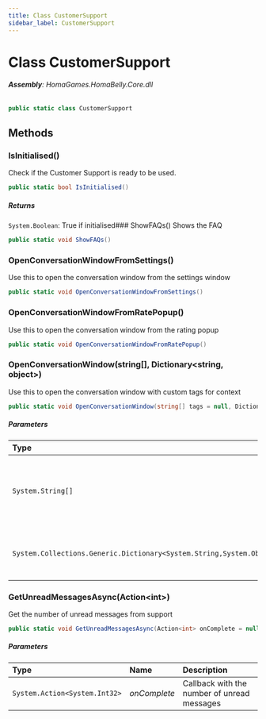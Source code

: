 ```yaml
---
title: Class CustomerSupport
sidebar_label: CustomerSupport
---
```

# Class CustomerSupport


###### **Assembly**: HomaGames.HomaBelly.Core.dll

```csharp title="Declaration"
public static class CustomerSupport
```
## Methods
### IsInitialised()
Check if the Customer Support is ready to be used.

```csharp title="Declaration"
public static bool IsInitialised()
```

##### Returns

`System.Boolean`: True if initialised### ShowFAQs()
Shows the FAQ

```csharp title="Declaration"
public static void ShowFAQs()
```
### OpenConversationWindowFromSettings()
Use this to open the conversation window from the settings window

```csharp title="Declaration"
public static void OpenConversationWindowFromSettings()
```
### OpenConversationWindowFromRatePopup()
Use this to open the conversation window from the rating popup

```csharp title="Declaration"
public static void OpenConversationWindowFromRatePopup()
```
### OpenConversationWindow(string[], Dictionary&lt;string, object&gt;)
Use this to open the conversation window with custom tags for context

```csharp title="Declaration"
public static void OpenConversationWindow(string[] tags = null, Dictionary<string, object> customMetadata = null)
```

##### Parameters

| Type | Name | Description |
|:--- |:--- |:--- |
| `System.String[]` | *tags* | List of tag to filter issues in the Customer Support dashboard |
| `System.Collections.Generic.Dictionary<System.String,System.Object>` | *customMetadata* | Add context to the issue with extra meta data |

### GetUnreadMessagesAsync(Action&lt;int&gt;)
Get the number of unread messages from support

```csharp title="Declaration"
public static void GetUnreadMessagesAsync(Action<int> onComplete = null)
```

##### Parameters

| Type | Name | Description |
|:--- |:--- |:--- |
| `System.Action<System.Int32>` | *onComplete* | Callback with the number of unread messages |

